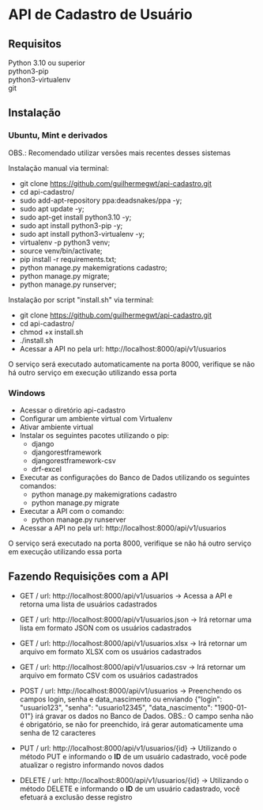 # API de Cadastro de Usuário

## Requisitos

  Python 3.10 ou superior  
  python3-pip  
  python3-virtualenv  
  git  
  
## Instalação

### Ubuntu, Mint e derivados
OBS.: Recomendado utilizar versões mais recentes desses sistemas  

Instalação manual via terminal:

- git clone https://github.com/guilhermegwt/api-cadastro.git  
- cd api-cadastro/  
- sudo add-apt-repository ppa:deadsnakes/ppa -y;  
- sudo apt update -y;  
- sudo apt-get install python3.10 -y;  
- sudo apt install python3-pip -y;  
- sudo apt install python3-virtualenv -y;  
- virtualenv -p python3 venv;  
- source venv/bin/activate;  
- pip install -r requirements.txt;  
- python manage.py makemigrations cadastro;  
- python manage.py migrate;  
- python manage.py runserver;  

Instalação por script "install.sh" via terminal:

- git clone https://github.com/guilhermegwt/api-cadastro.git  
- cd api-cadastro/  
- chmod +x install.sh  
- ./install.sh  
- Acessar a API no pela url: http://localhost:8000/api/v1/usuarios  

O serviço será executado automaticamente na porta 8000, verifique se não há outro serviço em execução utilizando essa porta  

### Windows

- Acessar o diretório api-cadastro  
- Configurar um ambiente virtual com Virtualenv  
- Ativar ambiente virtual  
- Instalar os seguintes pacotes utilizando o pip:  
  - django  
  - djangorestframework  
  - djangorestframework-csv  
  - drf-excel  
- Executar as configurações do Banco de Dados utilizando os seguintes comandos:  
  - python manage.py makemigrations cadastro  
  - python manage.py migrate  
- Executar a API com o comando:  
  - python manage.py runserver  
- Acessar a API no pela url: http://localhost:8000/api/v1/usuarios  

O serviço será executado na porta 8000, verifique se não há outro serviço em execução utilizando essa porta  

## Fazendo Requisições com a API

- GET / url: http://localhost:8000/api/v1/usuarios -> Acessa a API e retorna uma lista de usuários cadastrados  

- GET / url: http://localhost:8000/api/v1/usuarios.json -> Irá retornar uma lista em formato JSON com os usuários cadastrados  

- GET / url: http://localhost:8000/api/v1/usuarios.xlsx -> Irá retornar um arquivo em formato XLSX com os usuários cadastrados  

- GET / url: http://localhost:8000/api/v1/usuarios.csv -> Irá retornar um arquivo em formato CSV com os usuários cadastrados   

- POST / url: http://localhost:8000/api/v1/usuarios -> Preenchendo os campos login, senha e data_nascimento ou enviando {"login": "usuario123", "senha": "usuario12345", "data_nascimento": "1900-01-01"} irá gravar os dados no Banco de Dados. OBS.: O campo senha não é obrigatório, se não for preenchido, irá gerar automaticamente uma senha de 12 caracteres  

- PUT / url: http://localhost:8000/api/v1/usuarios/{id} -> Utilizando o método PUT e informando o **ID** de um usuário cadastrado, você pode atualizar o registro informando novos dados  

- DELETE / url: http://localhost:8000/api/v1/usuarios/{id} -> Utilizando o método DELETE e informando o **ID** de um usuário cadastrado, você efetuará a exclusão desse registro  

